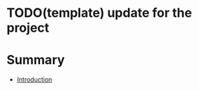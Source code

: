 <!-- This file is used to represent local documentation -->
# TODO(template) update for the project

# Summary

- [Introduction](./index.md)
